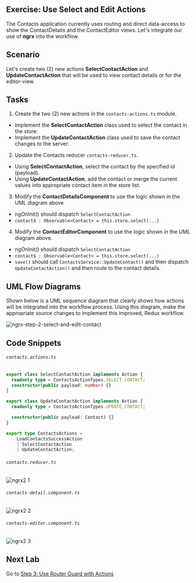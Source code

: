 ## Exercise: Use Select and Edit Actions

The Contacts application currently uses routing and direct data-access to show
the ContactDetails and the ContactEditor views. Let's integrate our use of **ngrx**
into the workflow.

## Scenario

Let's create two (2) new actions **SelectContactAction** and **UpdateContactAction** that
will be used to view contact details or for the editor-view.

## Tasks

1. Create the two (2) new actions in the `contacts-actions.ts` module. 
 * Implement the **SelectContactAction** class used to select the contact in the store:
 * Implement the **UpdateContactAction** class used to save the contact changes to the server:
2. Update the Contacts reducer `contacts-reducer.ts`. 
 * Using **SelectContactAction**, select the contact by the specified id (payload).
 * Using **UpdateContactAction**, add the contact or merge the current values into appropriate contact item in the store list.
3. Modify the **ContactDetailsComponent** to use the logic shown in the UML diagram above
 *  ngOnInit() should dispatch `SelectContactAction`
 *  `contact$ : Observable<Contact> = this.store.select(...)`
4. Modify the **ContactEditorComponent** to use the logic shown in the UML diagram above.
 *  ngOnInit() should dispatch `SelectContactAction`
 *  `contact$ : Observable<Contact> = this.store.select(...)`
 *  `save()` should call `ContactsService::UpdateContact()` and then dispatch `UpdateContactAction()` and then route to the contact details.
  
## UML Flow Diagrams

Shown below is a UML sequence diagram that clearly shows how actions will be integrated into
the workflow process. Using this diagram, make the appropriate source changes to implement this improved,
Redux workflow.

![ngrx-step-2-select-and-edit-contact](https://cloud.githubusercontent.com/assets/210413/25500318/30de6c62-2b54-11e7-8bcf-3b2d6bb6ab70.png)

## Code Snippets

###### `contacts.actions.ts`

```ts
export class SelectContactAction implements Action {
  readonly type = ContactsActionTypes.SELECT_CONTACT;
  constructor(public payload: number) {}
}

export class UpdateContactAction implements Action {
  readonly type = ContactsActionTypes.UPDATE_CONTACT;

  constructor(public payload: Contact) {}
}

export type ContactsActions = 
    LoadContactsSuccessAction
    | SelectContactAction
    | UpdateContactAction;
```
    
###### `contacts.reducer.ts`

![ngrx2 1](https://user-images.githubusercontent.com/210413/47127084-22a0a880-d2e8-11e8-84dd-fc71b0ab3cfe.jpg)

###### `contacts-detail.component.ts`

![ngrx2 2](https://user-images.githubusercontent.com/210413/46927554-7ca83080-d092-11e8-89a6-5580c2dda015.jpg)

###### `contacts-editor.component.ts`

![ngrx2 3](https://user-images.githubusercontent.com/210413/46927724-6cdd1c00-d093-11e8-990e-a09ad92ee999.jpg)

## Next Lab

Go to [Step 3: Use Router Guard with Actions](step-3-create-contact-exists-guard.md)

